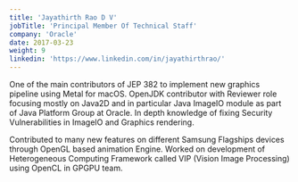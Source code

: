 ```yaml
---
title: 'Jayathirth Rao D V'
jobTitle: 'Principal Member Of Technical Staff'
company: 'Oracle'
date: 2017-03-23
weight: 9
linkedin: 'https://www.linkedin.com/in/jayathirthrao/'
---
```

One of the main contributors of JEP 382 to implement new graphics pipeline using Metal for macOS. 
OpenJDK contributor with Reviewer role focusing mostly on Java2D and in particular Java ImageIO module as part of Java Platform Group at Oracle.
In depth knowledge of fixing Security Vulnerabilities in ImageIO and Graphics rendering.

Contributed to many new features on different Samsung Flagships devices through OpenGL based animation Engine. Worked on development of Heterogeneous Computing Framework called VIP (Vision Image Processing) using OpenCL in GPGPU team.

